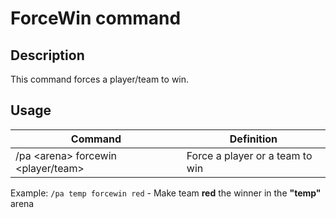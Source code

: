 # ForceWin command

## Description

This command forces a player/team to win.

## Usage

Command |  Definition
------------- | -------------
/pa \<arena\> forcewin \<player/team\> | Force a player or a team to win

Example: `/pa temp forcewin red` - Make team **red** the winner in the **"temp"** arena

